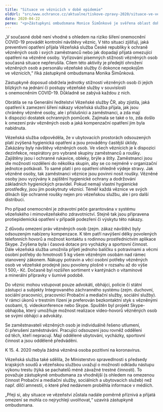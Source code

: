 ```yaml
---
title: "Situace ve věznicích v době epidemie"
oldUrl: "src/www.ochrance.cz/aktualne/tiskove-zpravy-2020/situace-ve-veznicich-v-dobe-epidemie"
date: 2020-04-22
perex: "<p>Zástupkyni ombudsmana Monice Šimůnkové je svěřena oblast dohledu nad místy, kde je omezována osobní svoboda, což se týká také vězeňství. V současnosti není možné kvůli epidemii provádět kontrolní návštěvy věznic. Zástupkyně za této situace zjišťuje, jaká opatření byla ve věznicích přijata, zda je všude dostatek ochranných prostředků a jaká je situace ohledně počtu nakažených. Dle posledních informací nebyl koronavirem nakažen zatím žádný vězeň.</p>"
---
```


<!-- imported from the old website -->

<p>„V současné době není vhodné s ohledem na riziko šíření onemocnění COVID-19 provádět kontrolní návštěvy věznic. V této situaci zjišťuji, jaká preventivní opatření přijala Vězeňská služba České republiky k ochraně vězněných osob i svých zaměstnanců nebo jak dopadají přijatá omezující opatření na vězněné osoby. Vyřizování písemných stížnosti vězněných osob současná situace nepřerušila. Cílem této aktivity je předejití ohrožení vězněných osob a personálu vězeňské služby či dokonce nepokojům ve věznicích,“ říká zástupkyně ombudsmana Monika Šimůnková.</p><p>Zástupkyně doposud obdržela jednotky stížností vězněných osob či jejich blízkých na jednání či postupy vězeňské služby v souvislosti s onemocněním COVID-19. Důkladně se zabývá každou z nich.</p><p>Obrátila se na Generální ředitelství Vězeňské služby ČR, aby zjistila, jaká opatření k zamezení šíření nákazy vězeňská služba přijala, jak jsou chráněny vězněné osoby, ale i příslušníci a zaměstnanci, a zda mají k dispozici dostatek ochranných pomůcek. Zajímala se také o to, zda došlo k omezení práv vězněných osob a jaká kompenzační opatření jim byla nabídnuta.</p><p>Vězeňská služba odpověděla, že v ubytovacích prostorách odsouzených platí zvýšená hygienická opatření a jsou prováděny častější úklidy. Zakázány byly návštěvy vězněných osob. Ve všech věznicích je k dispozici dezinfekce, respirátory pro vybrané skupiny zaměstnanců a roušky. Zajištěny jsou i ochranné rukavice, obleky, brýle a štíty. Zaměstnanci jsou dle možností rozděleni do několika skupin, aby se co nejméně v organizační jednotce potkávali. To samé platí i pro opatření ohledně výdeje stravy. Jak vězněné osoby, tak zaměstnanci věznice jsou povinni nosit roušky. Vězněné osoby jsou vyzývány k zajištění hygienické ochrany a dodržování základních hygienických pravidel. Pokud nemají vlastní hygienické prostředky, jsou jim poskytnuty věznicí. Téměř každá věznice ve svých dílnách šije ochranné roušky nejen pro vězeňskou službu, ale i pro další distribuci.</p><p>Pro případ onemocnění je zdravotní péče garantována v systému vězeňského i mimovězeňského zdravotnictví. Stejně tak jsou připravena protiepidemická opatření v případě podezření či výskytu této nákazy.</p><p><a name="move380194221"></a><a name="move37944182"></a>Z důvodu omezení práv vězněných osob (zejm. zákaz návštěv) byly odsouzeným nabízeny kompenzace. K těm patří navýšení délky povolených telefonních hovorů a možnost kontaktu s rodinnou prostřednictvím aplikace Skype. Zvýšena byla i časová dotace pro vycházky a sportovní činnost. Dále vězeňská služba umožnila přijetí jednoho balíčku s potravinami a věcmi osobní potřeby do hmotnosti 5 kg všem vězněným osobám nad rámec stanovený zákonem. Nákupy potravin a věcí osobní potřeby vězněných osob ve vězeňské prodejně jsou povoleny plošně v rozsahu až do výše 1 500,- Kč. Dočasně byl rozšířen sortiment v kantýnách o vitamínové a minerální přípravky v šumivé podobě.</p><p><a name="move37944216"></a>Do věznic mohou vstupovat pouze advokáti, obhájci, policie či státní zástupci a subjekty Integrovaného záchranného systému (zejm. duchovní, sociální pracovníci, pracovníci Probační a mediační služby, sociální služby). V rámci úkonů v trestním řízení je preferován bezkontaktní styk s vězněnými osobami, tj. videokonference nebo Skype. Spuštěn byl projekt Skype-obhajoba, který umožňuje možnost realizace video-hovorů vězněných osob se svými obhájci a advokáty.</p><p>Se zaměstnavateli vězněných osob je individuálně řešeno utlumení, či přerušení zaměstnávání. Pracující odsouzení jsou rovněž odděleni od těch, kteří nepracují. Mají oddělené ubytování, vycházky, sportovní činnost a jsou odděleně předváděni.</p><p><a name="move37944358"></a><a name="move38019884"></a>K 15. 4. 2020 nebyla žádná vězněná osoba pozitivní na koronavirus.</p><p>Vězeňská služba také sdělila, že Ministerstvo spravedlnosti s předsedy krajských soudů a vězeňskou službou uvažují o možnosti odkladu nástupu výkonu trestu (týká se pachatelů méně závažné trestné činnosti). To považuje zástupkyně ombudsmana za vhodnější (s ohledem na omezenou činnost Probační a mediační služby, sociálních a ubytovacích služeb) než např. dílčí amnestii, o které před nedávnem proběhla informace v médiích.</p><p><a name="move380198841"></a><a name="_GoBack"></a>„Přeji si, aby situace ve vězeňství zůstala nadále poměrně příznivá a přijatá omezení se mohla co nejrychleji uvolňovat,“ uzavírá zástupkyně ombudsmana.</p>
